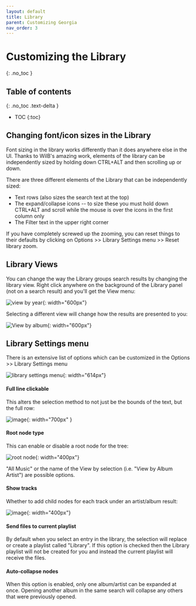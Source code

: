 ```yaml
---
layout: default
title: Library
parent: Customizing Georgia
nav_order: 3
---
```

# Customizing the Library
{: .no_toc }

## Table of contents
{: .no_toc .text-delta }

* TOC
{:toc}

## Changing font/icon sizes in the Library

Font sizing in the library works differently than it does anywhere else in the UI. Thanks to WilB's amazing work, elements of the library can be independently sized by holding down CTRL+ALT and then scrolling up or down.

There are three different elements of the Library that can be independently sized:
- Text rows (also sizes the search text at the top)
- The expand/collapse icons -- to size these you must hold down CTRL+ALT and scroll while the mouse is over the icons in the first column only
- The Filter text in the upper right corner

If you have completely screwed up the zooming, you can reset things to their defaults by clicking on Options >> Library Settings menu >> Reset library zoom.

## Library Views

You can change the way the Library groups search results by changing the library view. Right click anywhere on the background of the Library panel (not on a search result) and you'll get the View menu:

![view by year](https://user-images.githubusercontent.com/2282004/109463669-091cd900-7a2b-11eb-8d43-6419182fbb8b.png){: width="600px"}

Selecting a different view will change how the results are presented to you:

![View by album](https://user-images.githubusercontent.com/2282004/109463862-5600af80-7a2b-11eb-9784-a0c0f7a5c141.png){: width="600px"}


## Library Settings menu

There is an extensive list of options which can be customized in the Options >> Library Settings menu

![library settings menu](https://user-images.githubusercontent.com/2282004/109461124-54cd8380-7a27-11eb-97b5-e92d80dc19b4.png){: width="614px"}

#### Full line clickable

This alters the selection method to not just be the bounds of the text, but the full row:

![image](https://user-images.githubusercontent.com/2282004/109461466-c9a0bd80-7a27-11eb-80c6-a88b53a6ae8d.png){: width="700px" }

#### Root node type

This can enable or disable a root node for the tree:

![root node](https://user-images.githubusercontent.com/2282004/109461681-243a1980-7a28-11eb-8939-aa50b58e2655.png){: width="400px"}

"All Music" or the name of the View by selection (i.e. "View by Album Artist") are possible options.

#### Show tracks

Whether to add child nodes for each track under an artist/album result:

![image](https://user-images.githubusercontent.com/2282004/109462109-9e6a9e00-7a28-11eb-806e-a2e0ed015548.png){: width="400px"}

#### Send files to current playlist

By default when you select an entry in the library, the selection will replace or create a playlist called "Library". If this option is checked then the Library playlist will not be created for you and instead the current playlist will receive the files.

#### Auto-collapse nodes

When this option is enabled, only one album/artist can be expanded at once. Opening another album in the same search will collapse any others that were previously opened.